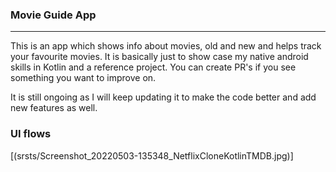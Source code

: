 
### Movie Guide App 

<hr />

This is an app which shows info about movies, old and new and helps track your favourite movies. It is basically just to show case my native android skills 
in Kotlin and a reference project. You can create PR's if you see something you want to improve on.

It is still ongoing as I will keep updating it to make the code better and add new features as well.

### UI flows
[(srsts/Screenshot_20220503-135348_NetflixCloneKotlinTMDB.jpg)]

